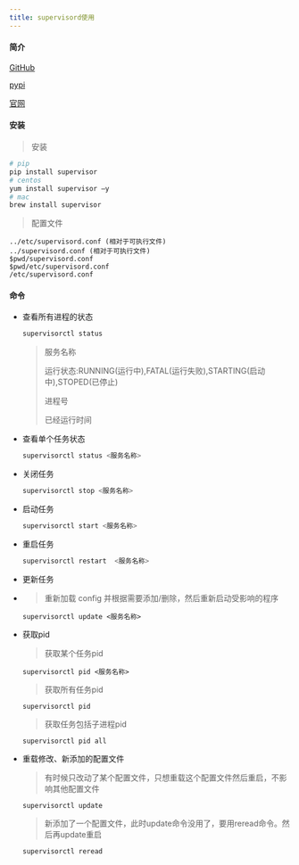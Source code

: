 ```yaml
---
title: supervisord使用
---
```


#### 简介

[GitHub](https://github.com/Supervisor/supervisor)

[pypi](https://pypi.org/project/supervisor/)

[官网](http://supervisord.org/index.html)

#### 安装

> 安装

```bash
# pip
pip install supervisor
# centos
yum install supervisor –y 
# mac
brew install supervisor
```

> 配置文件

```
../etc/supervisord.conf (相对于可执行文件)
../supervisord.conf (相对于可执行文件)
$pwd/supervisord.conf
$pwd/etc/supervisord.conf
/etc/supervisord.conf
```



#### 命令

- 查看所有进程的状态

  ```bash
  supervisorctl status
  ```

  > 服务名称   
  >
  > 运行状态:RUNNING(运行中),FATAL(运行失败),STARTING(启动中),STOPED(已停止)
  >
  > 进程号
  >
  > 已经运行时间

- 查看单个任务状态

  ```bash
  supervisorctl status <服务名称>
  ```

- 关闭任务

  ```bash
  supervisorctl stop <服务名称>
  ```

- 启动任务

  ```bash
  supervisorctl start <服务名称>
  ```

- 重启任务

  ```bash
  supervisorctl restart  <服务名称>
  ```

- 更新任务

- > 重新加载 config 并根据需要添加/删除，然后重新启动受影响的程序

  ```
  supervisorctl update <服务名称>
  ```

- 获取pid

  > 获取某个任务pid

  ```
  supervisorctl pid <服务名称> 
  ```

  > 获取所有任务pid

  ```
  supervisorctl pid
  ```

  > 获取任务包括子进程pid

  ```
  supervisorctl pid all
  ```

- 重载修改、新添加的配置文件

  > 有时候只改动了某个配置文件，只想重载这个配置文件然后重启，不影响其他配置文件

  ```
  supervisorctl update
  ```

  > 新添加了一个配置文件，此时update命令没用了，要用reread命令。然后再update重启

  ```
  supervisorctl reread
  ```

  
